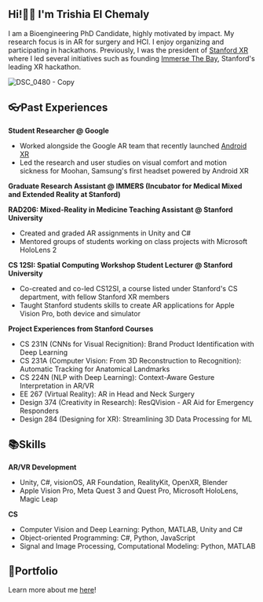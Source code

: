 ## Hi!👋🏻 I'm Trishia El Chemaly

I am a Bioengineering PhD Candidate, highly motivated by impact. My research focus is in AR for surgery and HCI. I enjoy organizing and participating in hackathons. Previously, I was the president of [Stanford XR](https://www.stanfordxr.org/about) where I led several initiatives such as founding [Immerse The Bay](https://immersethebay.stanfordxr.org/), Stanford's leading XR hackathon. 

![DSC_0480 - Copy](https://github.com/user-attachments/assets/db255a87-0dc3-4daa-9f39-ce20efe6c178)

## 👓Past Experiences
**Student Researcher @ Google**
- Worked alongside the Google AR team that recently launched [Android XR](https://blog.google/products/android/android-xr/)
- Led the research and user studies on visual comfort and motion sickness for Moohan, Samsung's first headset powered by Android XR

**Graduate Research Assistant @ IMMERS (Incubator for Medical Mixed and Extended Reality at Stanford)**

**RAD206: Mixed-Reality in Medicine Teaching Assistant @ Stanford University**
- Created and graded AR assignments in Unity and C#
- Mentored groups of students working on class projects with Microsoft HoloLens 2

**CS 12SI: Spatial Computing Workshop Student Lecturer @ Stanford University**
- Co-created and co-led CS12SI, a course listed under Stanford's CS department, with fellow Stanford XR members
- Taught Stanford students skills to create AR applications for Apple Vision Pro, both device and simulator
  
**Project Experiences from Stanford Courses**
- CS 231N (CNNs for Visual Recignition): Brand Product Identification with Deep Learning
- CS 231A (Computer Vision: From 3D Reconstruction to Recognition): Automatic Tracking for Anatomical Landmarks 
- CS 224N (NLP with Deep Learning): Context-Aware Gesture Interpretation in AR/VR
- EE 267 (Virtual Reality): AR in Head and Neck Surgery
- Design 374 (Creativity in Research): ResQVision - AR Aid for Emergency Responders
- Design 284 (Designing for XR): Streamlining 3D Data Processing for ML 

## 📚Skills
**AR/VR Development** 
- Unity, C#, visionOS, AR Foundation, RealityKit, OpenXR, Blender
- Apple Vision Pro, Meta Quest 3 and Quest Pro, Microsoft HoloLens, Magic Leap

**CS**
- Computer Vision and Deep Learning: Python, MATLAB, Unity and C#
- Object-oriented Programming: C#, Python, JavaScript
- Signal and Image Processing, Computational Modeling: Python, MATLAB

## 📄Portfolio
Learn more about me [here](https://tchemaly.github.io/)!
